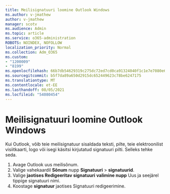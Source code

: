 ```yaml
---
title: Meilisignatuuri loomine Outlook Windows
ms.author: v-jmathew
author: v-jmathew
manager: scotv
ms.audience: Admin
ms.topic: article
ms.service: o365-administration
ROBOTS: NOINDEX, NOFOLLOW
localization_priority: Normal
ms.collection: Adm_O365
ms.custom:
- "1200009"
- "8199"
ms.openlocfilehash: 66b7db54629319c275dc72ed7cd0ca91324040f1c1e7e7080e69c62e31a03cc2
ms.sourcegitcommit: b5f7da89a650d2915dc652449623c78be6247175
ms.translationtype: MT
ms.contentlocale: et-EE
ms.lasthandoff: 08/05/2021
ms.locfileid: "54080454"
---
```

# <a name="create-an-email-signature-in-outlook-for-windows"></a>Meilisignatuuri loomine Outlook Windows

Kui Outlook, võib teie meilisignatuur sisaldada teksti, pilte, teie elektroonilist visiitkaarti, logo või isegi käsitsi kirjutatud signatuuri pilti. Selleks tehke seda.

1. Avage Outlook uus meilisõnum.
2. Valige vahekaardil **Sõnum** nupp **Signatuuri**  >  **signatuurid**.
3. Valige **jaotises Redigeeritav signatuuri** **valimine nupp** Uus ja seejärel tippige signatuuri nimi.
4. Koostage **signatuur** jaotises Signatuuri redigeerimine.
